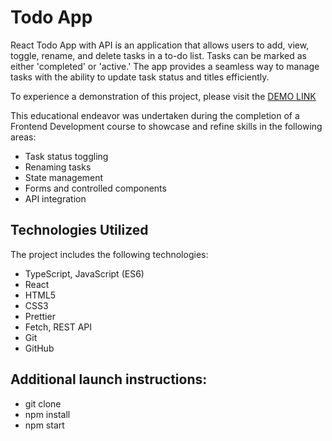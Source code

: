# Todo App

React Todo App with API is an application that allows users to add, view, toggle, rename, and delete tasks in a to-do list. Tasks can be marked as either 'completed' or 'active.' The app provides a seamless way to manage tasks with the ability to update task status and titles efficiently.

To experience a demonstration of this project, please visit the [DEMO LINK](https://nataliatopornitska.github.io/todo-app/)

This educational endeavor was undertaken during the completion of a Frontend Development course to showcase and refine skills in the following areas:

- Task status toggling
- Renaming tasks
- State management
- Forms and controlled components
- API integration

## Technologies Utilized

The project includes the following technologies:

- TypeScript, JavaScript (ES6)
- React
- HTML5
- CSS3
- Prettier
- Fetch, REST API
- Git
- GitHub

## Additional launch instructions:

- git clone 
- npm install
- npm start
